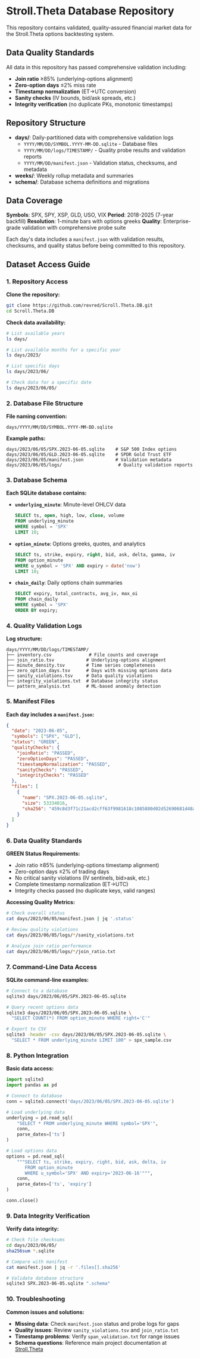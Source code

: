 # Stroll.Theta Database Repository

This repository contains validated, quality-assured financial market data for the Stroll.Theta options backtesting system.

## Data Quality Standards

All data in this repository has passed comprehensive validation including:
- **Join ratio** ≥85% (underlying-options alignment)
- **Zero-option days** ≤2% miss rate
- **Timestamp normalization** (ET→UTC conversion)
- **Sanity checks** (IV bounds, bid/ask spreads, etc.)
- **Integrity verification** (no duplicate PKs, monotonic timestamps)

## Repository Structure

- **days/**: Daily-partitioned data with comprehensive validation logs
  - `YYYY/MM/DD/SYMBOL.YYYY-MM-DD.sqlite` - Database files  
  - `YYYY/MM/DD/logs/TIMESTAMP/` - Quality probe results and validation reports
  - `YYYY/MM/DD/manifest.json` - Validation status, checksums, and metadata
- **weeks/**: Weekly rollup metadata and summaries  
- **schema/**: Database schema definitions and migrations

## Data Coverage

**Symbols**: SPX, SPY, XSP, GLD, USO, VIX
**Period**: 2018-2025 (7-year backfill)
**Resolution**: 1-minute bars with options greeks
**Quality**: Enterprise-grade validation with comprehensive probe suite

Each day's data includes a `manifest.json` with validation results, checksums, and quality status before being committed to this repository.

## Dataset Access Guide

### 1. Repository Access

**Clone the repository:**
```bash
git clone https://github.com/revred/Scroll.Theta.DB.git
cd Scroll.Theta.DB
```

**Check data availability:**
```bash
# List available years
ls days/

# List available months for a specific year  
ls days/2023/

# List specific days
ls days/2023/06/

# Check data for a specific date
ls days/2023/06/05/
```

### 2. Database File Structure

**File naming convention:**
```
days/YYYY/MM/DD/SYMBOL.YYYY-MM-DD.sqlite
```

**Example paths:**
```
days/2023/06/05/SPX.2023-06-05.sqlite    # S&P 500 Index options
days/2023/06/05/GLD.2023-06-05.sqlite    # SPDR Gold Trust ETF
days/2023/06/05/manifest.json            # Validation metadata
days/2023/06/05/logs/                     # Quality validation reports
```

### 3. Database Schema

**Each SQLite database contains:**

- **`underlying_minute`**: Minute-level OHLCV data
  ```sql
  SELECT ts, open, high, low, close, volume 
  FROM underlying_minute 
  WHERE symbol = 'SPX' 
  LIMIT 10;
  ```

- **`option_minute`**: Options greeks, quotes, and analytics  
  ```sql
  SELECT ts, strike, expiry, right, bid, ask, delta, gamma, iv
  FROM option_minute 
  WHERE u_symbol = 'SPX' AND expiry > date('now')
  LIMIT 10;
  ```

- **`chain_daily`**: Daily options chain summaries
  ```sql
  SELECT expiry, total_contracts, avg_iv, max_oi
  FROM chain_daily 
  WHERE symbol = 'SPX'
  ORDER BY expiry;
  ```

### 4. Quality Validation Logs

**Log structure:**
```
days/YYYY/MM/DD/logs/TIMESTAMP/
├── inventory.csv              # File counts and coverage
├── join_ratio.tsv            # Underlying-options alignment
├── minute_density.tsv        # Time series completeness  
├── zero_option_days.tsv      # Days with missing options data
├── sanity_violations.tsv     # Data quality violations
├── integrity_violations.txt  # Database integrity status
└── pattern_analysis.txt      # ML-based anomaly detection
```

### 5. Manifest Files

**Each day includes a `manifest.json`:**
```json
{
  "date": "2023-06-05",
  "symbols": ["SPX", "GLD"],
  "status": "GREEN",
  "qualityChecks": {
    "joinRatio": "PASSED",
    "zeroOptionDays": "PASSED", 
    "timestampNormalization": "PASSED",
    "sanityChecks": "PASSED",
    "integrityChecks": "PASSED"
  },
  "files": [
    {
      "name": "SPX.2023-06-05.sqlite",
      "size": 53334016,
      "sha256": "459c8d3f71c21acd2cff63f9981618c1085880d02d52690681d48ad9e5961c60"
    }
  ]
}
```

### 6. Data Quality Standards

**GREEN Status Requirements:**
- Join ratio ≥85% (underlying-options timestamp alignment)
- Zero-option days ≤2% of trading days  
- No critical sanity violations (IV sentinels, bid>ask, etc.)
- Complete timestamp normalization (ET→UTC)
- Integrity checks passed (no duplicate keys, valid ranges)

**Accessing Quality Metrics:**
```bash
# Check overall status
cat days/2023/06/05/manifest.json | jq '.status'

# Review quality violations  
cat days/2023/06/05/logs/*/sanity_violations.txt

# Analyze join ratio performance
cat days/2023/06/05/logs/*/join_ratio.txt
```

### 7. Command-Line Data Access

**SQLite command-line examples:**
```bash
# Connect to a database
sqlite3 days/2023/06/05/SPX.2023-06-05.sqlite

# Query recent options data
sqlite3 days/2023/06/05/SPX.2023-06-05.sqlite \
  "SELECT COUNT(*) FROM option_minute WHERE right='C'"

# Export to CSV
sqlite3 -header -csv days/2023/06/05/SPX.2023-06-05.sqlite \
  "SELECT * FROM underlying_minute LIMIT 100" > spx_sample.csv
```

### 8. Python Integration

**Basic data access:**
```python
import sqlite3
import pandas as pd

# Connect to database
conn = sqlite3.connect('days/2023/06/05/SPX.2023-06-05.sqlite')

# Load underlying data
underlying = pd.read_sql(
    "SELECT * FROM underlying_minute WHERE symbol='SPX'", 
    conn, 
    parse_dates=['ts']
)

# Load options data  
options = pd.read_sql(
    """SELECT ts, strike, expiry, right, bid, ask, delta, iv 
       FROM option_minute 
       WHERE u_symbol='SPX' AND expiry='2023-06-16'""", 
    conn,
    parse_dates=['ts', 'expiry']
)

conn.close()
```

### 9. Data Integrity Verification

**Verify data integrity:**
```bash
# Check file checksums
cd days/2023/06/05/
sha256sum *.sqlite

# Compare with manifest
cat manifest.json | jq -r '.files[].sha256'

# Validate database structure
sqlite3 SPX.2023-06-05.sqlite ".schema"
```

### 10. Troubleshooting

**Common issues and solutions:**

- **Missing data**: Check `manifest.json` status and probe logs for gaps
- **Quality issues**: Review `sanity_violations.tsv` and `join_ratio.txt`  
- **Timestamp problems**: Verify `span_validation.txt` for range issues
- **Schema questions**: Reference main project documentation at [Stroll.Theta](https://github.com/user/Stroll.Theta)